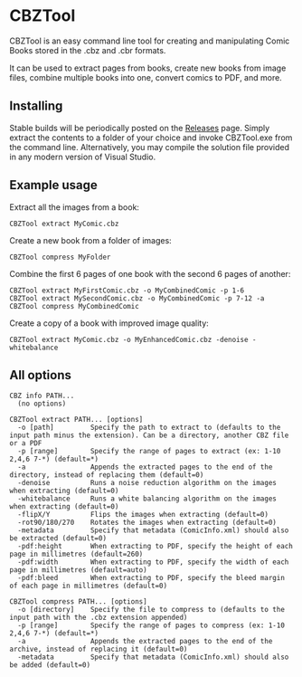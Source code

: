 # CBZTool

CBZTool is an easy command line tool for creating and manipulating Comic Books stored in the .cbz and .cbr formats.

It can be used to extract pages from books, create new books from image files, combine multiple books into one, convert comics to PDF, and more.

## Installing

Stable builds will be periodically posted on the [Releases](https://github.com/dan200/CBZTool/releases) page. Simply extract the contents to a folder of your choice and invoke CBZTool.exe from the command line.
Alternatively, you may compile the solution file provided in any modern version of Visual Studio.

## Example usage

Extract all the images from a book:
```
CBZTool extract MyComic.cbz
```

Create a new book from a folder of images:
```
CBZTool compress MyFolder
```

Combine the first 6 pages of one book with the second 6 pages of another:
```
CBZTool extract MyFirstComic.cbz -o MyCombinedComic -p 1-6
CBZTool extract MySecondComic.cbz -o MyCombinedComic -p 7-12 -a
CBZTool compress MyCombinedComic
```

Create a copy of a book with improved image quality:
```
CBZTool extract MyComic.cbz -o MyEnhancedComic.cbz -denoise -whitebalance
```

## All options

```
CBZ info PATH...
  (no options)

CBZTool extract PATH... [options]
  -o [path]         Specify the path to extract to (defaults to the input path minus the extension). Can be a directory, another CBZ file or a PDF
  -p [range]        Specify the range of pages to extract (ex: 1-10 2,4,6 7-*) (default=*)
  -a                Appends the extracted pages to the end of the directory, instead of replacing them (default=0)
  -denoise          Runs a noise reduction algorithm on the images when extracting (default=0)
  -whitebalance     Runs a white balancing algorithm on the images when extracting (default=0)
  -flipX/Y          Flips the images when extracting (default=0)
  -rot90/180/270    Rotates the images when extracting (default=0)
  -metadata         Specify that metadata (ComicInfo.xml) should also be extracted (default=0)
  -pdf:height       When extracting to PDF, specify the height of each page in millimetres (default=260)
  -pdf:width        When extracting to PDF, specify the width of each page in millimetres (default=auto)
  -pdf:bleed        When extracting to PDF, specify the bleed margin of each page in millimetres (default=0)

CBZTool compress PATH... [options]
  -o [directory]    Specify the file to compress to (defaults to the input path with the .cbz extension appended)
  -p [range]        Specify the range of pages to compress (ex: 1-10 2,4,6 7-*) (default=*)
  -a                Appends the extracted pages to the end of the archive, instead of replacing it (default=0)
  -metadata         Specify that metadata (ComicInfo.xml) should also be added (default=0)
```
